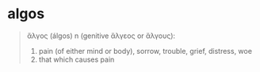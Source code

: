 # algos

> ἄλγος (álgos) n (genitive ἄλγεος or ἄλγους):
> 1. pain (of either mind or body), sorrow, trouble, grief, distress, woe
> 2. that which causes pain
